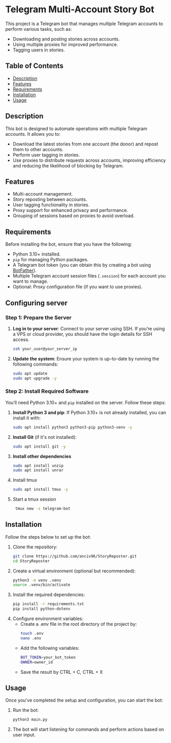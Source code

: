 # Telegram Multi-Account Story Bot

This project is a Telegram bot that manages multiple Telegram accounts to perform various tasks, such as:
- Downloading and posting stories across accounts.
- Using multiple proxies for improved performance.
- Tagging users in stories.

## Table of Contents
- [Description](#description)
- [Features](#features)
- [Requirements](#requirements)
- [Installation](#installation)
- [Usage](#usage)

## Description

This bot is designed to automate operations with multiple Telegram accounts. It allows you to:
- Download the latest stories from one account (the donor) and repost them to other accounts.
- Perform user tagging in stories.
- Use proxies to distribute requests across accounts, improving efficiency and reducing the likelihood of blocking by Telegram.

## Features
- Multi-account management.
- Story reposting between accounts.
- User tagging functionality in stories.
- Proxy support for enhanced privacy and performance.
- Grouping of sessions based on proxies to avoid overload.

## Requirements

Before installing the bot, ensure that you have the following:
- Python 3.10+ installed.
- `pip` for managing Python packages.
- A Telegram bot token (you can obtain this by creating a bot using [BotFather](https://core.telegram.org/bots#botfather)).
- Multiple Telegram account session files (`.session`) for each account you want to manage.
- Optional: Proxy configuration file (if you want to use proxies).

## Configuring server
### Step 1: Prepare the Server

1. **Log in to your server**: Connect to your server using SSH. If you’re using a VPS or cloud provider, you should have the login details for SSH access.

    ```bash
    ssh your_user@your_server_ip
    ```

2. **Update the system**: Ensure your system is up-to-date by running the following commands:

    ```bash
    sudo apt update
    sudo apt upgrade -y
    ```

### Step 2: Install Required Software

You’ll need Python 3.10+ and `pip` installed on the server. Follow these steps:

1. **Install Python 3 and pip**: If Python 3.10+ is not already installed, you can install it with:

    ```bash
    sudo apt install python3 python3-pip python3-venv -y
    ```

2. **Install Git** (if it's not installed):

    ```bash
    sudo apt install git -y
    ```

3. **Install other dependencies**
    ```bash
    sudo apt install unzip
    sudo apt install unrar
    ```
4. Install tmux
    ```bash
    sudo apt install tmux -y
    ```
5. Start a tmux session
    ```bash
     tmux new -s telegram-bot
    ```

## Installation
Follow the steps below to set up the bot:
1. Clone the repository:
   ```bash
   git clone https://github.com/anciv96/StoryReposter.git
   cd StoryReposter

2. Create a virtual environment (optional but recommended):
   ```bash
   python3 -m venv .venv
   source .venv/bin/activate

3. Install the required dependencies:
   ```bash
   pip install -r requirements.txt
   pip install python-dotenv

4. Configure environment variables:
   * Create a .env file in the root directory of the project by:
      ```bash
      touch .env
      nano .env
   * Add the following variables:
      ```bash
      BOT_TOKEN=your_bot_token
      OWNER=owner_id
   * Save the result by CTRL + C, CTRL + X

## Usage
Once you've completed the setup and configuration, you can start the bot:

1. Run the bot:
   ```bash
   python3 main.py
2. The bot will start listening for commands and perform actions based on user input.